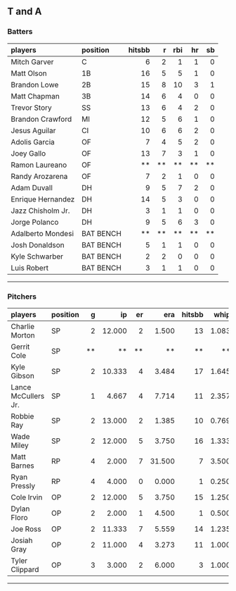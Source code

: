## T and A

### Batters

 
|players           |position  | hitsbb|  r| rbi| hr| sb| 
|:-----------------|:---------|------:|--:|---:|--:|--:| 
|Mitch Garver      |C         |      6|  2|   1|  1|  0| 
|Matt Olson        |1B        |     16|  5|   5|  1|  0| 
|Brandon Lowe      |2B        |     15|  8|  10|  3|  1| 
|Matt Chapman      |3B        |     14|  6|   4|  0|  0| 
|Trevor Story      |SS        |     13|  6|   4|  2|  0| 
|Brandon Crawford  |MI        |     12|  5|   6|  1|  0| 
|Jesus Aguilar     |CI        |     10|  6|   6|  2|  0| 
|Adolis Garcia     |OF        |      7|  4|   5|  2|  0| 
|Joey Gallo        |OF        |     13|  7|   3|  1|  0| 
|Ramon Laureano    |OF        |     **| **|  **| **| **| 
|Randy Arozarena   |OF        |      7|  2|   1|  0|  0| 
|Adam Duvall       |DH        |      9|  5|   7|  2|  0| 
|Enrique Hernandez |DH        |     14|  5|   3|  0|  0| 
|Jazz Chisholm Jr. |DH        |      3|  1|   1|  0|  0| 
|Jorge Polanco     |DH        |      9|  5|   6|  3|  0| 
|Adalberto Mondesi |BAT BENCH |     **| **|  **| **| **| 
|Josh Donaldson    |BAT BENCH |      5|  1|   1|  0|  0| 
|Kyle Schwarber    |BAT BENCH |      2|  2|   0|  0|  0| 
|Luis Robert       |BAT BENCH |      3|  1|   1|  0|  0| 


* * *

### Pitchers

 
|players             |position |  g|     ip| er|    era| hitsbb|  whip| so|  w| sv| 
|:-------------------|:--------|--:|------:|--:|------:|------:|-----:|--:|--:|--:| 
|Charlie Morton      |SP       |  2| 12.000|  2|  1.500|     13| 1.083| 14|  1|  0| 
|Gerrit Cole         |SP       | **|     **| **|     **|     **|    **| **| **| **| 
|Kyle Gibson         |SP       |  2| 10.333|  4|  3.484|     17| 1.645|  6|  1|  0| 
|Lance McCullers Jr. |SP       |  1|  4.667|  4|  7.714|     11| 2.357|  4|  0|  0| 
|Robbie Ray          |SP       |  2| 13.000|  2|  1.385|     10| 0.769| 13|  0|  0| 
|Wade Miley          |SP       |  2| 12.000|  5|  3.750|     16| 1.333|  9|  1|  0| 
|Matt Barnes         |RP       |  4|  2.000|  7| 31.500|      7| 3.500|  4|  1|  0| 
|Ryan Pressly        |RP       |  4|  4.000|  0|  0.000|      1| 0.250|  6|  0|  1| 
|Cole Irvin          |OP       |  2| 12.000|  5|  3.750|     15| 1.250|  6|  1|  0| 
|Dylan Floro         |OP       |  2|  2.000|  1|  4.500|      1| 0.500|  2|  0|  0| 
|Joe Ross            |OP       |  2| 11.333|  7|  5.559|     14| 1.235|  9|  0|  0| 
|Josiah Gray         |OP       |  2| 11.000|  4|  3.273|     11| 1.000| 16|  0|  0| 
|Tyler Clippard      |OP       |  3|  3.000|  2|  6.000|      3| 1.000|  2|  1|  0| 


* * *


